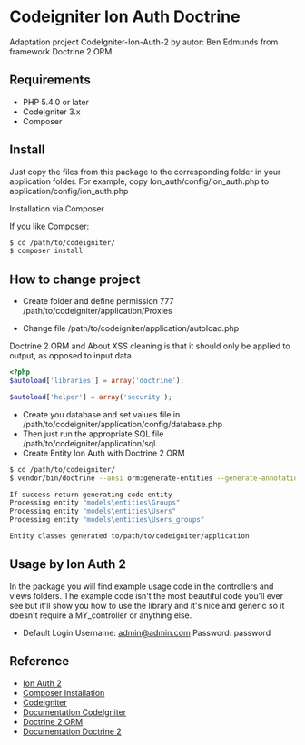 # Codeigniter Ion Auth Doctrine
Adaptation project CodeIgniter-Ion-Auth-2 by autor: Ben Edmunds from framework Doctrine 2 ORM

## Requirements

* PHP 5.4.0 or later
* CodeIgniter 3.x
* Composer

## Install

Just copy the files from this package to the corresponding folder in your application folder. For example, copy Ion_auth/config/ion_auth.php to application/config/ion_auth.php

Installation via Composer

If you like Composer:

```bash
$ cd /path/to/codeigniter/
$ composer install
```

## How to change project

* Create folder and define permission 777 /path/to/codeigniter/application/Proxies

* Change file /path/to/codeigniter/application/autoload.php

Doctrine 2 ORM and About XSS cleaning is that it should only be applied to output, as opposed to input data.

~~~php
<?php
$autoload['libraries'] = array('doctrine');

$autoload['helper'] = array('security');
~~~

* Create you database and set values file in /path/to/codeigniter/application/config/database.php
* Then just run the appropriate SQL file /path/to/codeigniter/application/sql.
* Create Entity Ion Auth with Doctrine 2 ORM

```bash
$ cd /path/to/codeigniter/
$ vendor/bin/doctrine --ansi orm:generate-entities --generate-annotations=true /path/to/codeigniter/application

If success return generating code entity
Processing entity "models\entities\Groups"
Processing entity "models\entities\Users"
Processing entity "models\entities\Users_groups"

Entity classes generated to/path/to/codeigniter/application
```

## Usage by Ion Auth 2

In the package you will find example usage code in the controllers and views folders.
The example code isn't the most beautiful code you'll ever see but it'll show you how to use the library and
it's nice and generic so it doesn't require a MY_controller or anything else.

* Default Login
Username: admin@admin.com Password: password

## Reference

* [Ion Auth 2](https://github.com/benedmunds/CodeIgniter-Ion-Auth)
* [Composer Installation](https://getcomposer.org/doc/00-intro.md#installation-linux-unix-osx)
* [CodeIgniter](https://github.com/bcit-ci/CodeIgniter)
* [Documentation CodeIgniter](https://codeigniter.com/user_guide/)
* [Doctrine 2 ORM](https://github.com/doctrine/doctrine2)
* [Documentation Doctrine 2](http://docs.doctrine-project.org/projects/doctrine-orm/en/latest/index.html)